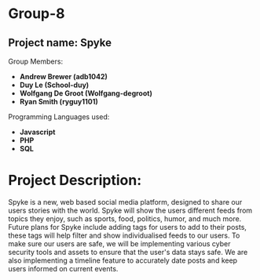 # Group-8

## Project name: Spyke

Group Members:
-  **Andrew Brewer (adb1042)**
-  **Duy Le (School-duy)**
-  **Wolfgang De Groot (Wolfgang-degroot)**
-  **Ryan Smith (ryguy1101)**

Programming Languages used:
- **Javascript**
- **PHP**
- **SQL**


# Project Description:

  Spyke is a new, web based social media platform, designed to share our users stories with the world. Spyke will show the users different feeds from topics they enjoy, such as sports, food, politics, humor, and much more. Future plans for Spyke include adding tags for users to add to their posts, these tags will help filter and show individualised feeds to our users. To make sure our users are safe, we will be implementing various cyber security tools and assets to ensure that the user's data stays safe. We are also implementing a timeline feature to accurately date posts and keep users informed on current events.
